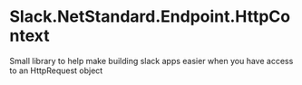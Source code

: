 # Slack.NetStandard.Endpoint.HttpContext
Small library to help make building slack apps easier when you have access to an HttpRequest object
